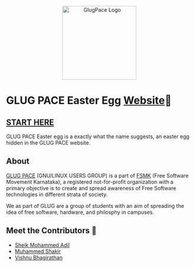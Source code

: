 ﻿<p align="center"> 
    <img src="images/devfavic.png" alt="GlugPace Logo" width="200px" height="200px"/>
 </p>

# GLUG PACE Easter Egg [Website](https://viz38.github.io/Treasure-Hunt-Testnet/)🚀
## [START HERE](https://glug-pace.github.io/events/tech-treasure-hunt/)

GLUG PACE Easter egg is a exactly what the name suggests, an easter egg hidden in the GLUG PACE website.

## About 

[GLUG PACE](https://glug-pace.github.io/) (GNU/LINUX USERS GROUP) is a part of [FSMK](https://fsmk.org) (Free Software Movement Karnataka), a registered not-for-profit organization with a primary objective is to create and spread awareness of Free Software technologies in different strata of society. 

We as part of GLUG are a group of students with an aim of spreading the idea of free software, hardware, and philosphy in campuses.


## Meet the Contributors 🎉
- [Sheik Mohammed Adil](https://github.com/mohammed-adil)
- [Muhammed Shakir](https://github.com/voidxyzvoidxyz)
- [Vishnu Bhagirathan](https://github.com/Viz38)
